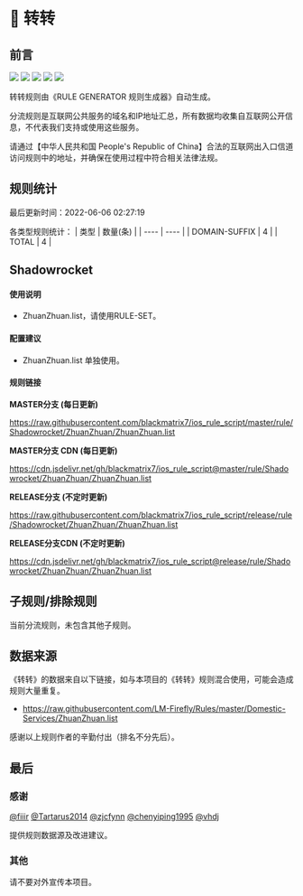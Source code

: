 # 🧸 转转

## 前言

![](https://shields.io/badge/-移除重复规则-ff69b4) ![](https://shields.io/badge/-DOMAIN与DOMAIN--SUFFIX合并-green) ![](https://shields.io/badge/-DOMAIN--SUFFIX间合并-critical) ![](https://shields.io/badge/-DOMAIN--SUFFIX与DOMAIN--KEYWORD合并-blue) ![](https://shields.io/badge/-IP--CIDR(6)合并-blueviolet) 

转转规则由《RULE GENERATOR 规则生成器》自动生成。

分流规则是互联网公共服务的域名和IP地址汇总，所有数据均收集自互联网公开信息，不代表我们支持或使用这些服务。

请通过【中华人民共和国 People's Republic of China】合法的互联网出入口信道访问规则中的地址，并确保在使用过程中符合相关法律法规。

## 规则统计

最后更新时间：2022-06-06 02:27:19

各类型规则统计：
| 类型 | 数量(条)  | 
| ---- | ----  |
| DOMAIN-SUFFIX | 4  | 
| TOTAL | 4  | 


## Shadowrocket 

#### 使用说明
- ZhuanZhuan.list，请使用RULE-SET。

#### 配置建议
- ZhuanZhuan.list 单独使用。

#### 规则链接
**MASTER分支 (每日更新)**

https://raw.githubusercontent.com/blackmatrix7/ios_rule_script/master/rule/Shadowrocket/ZhuanZhuan/ZhuanZhuan.list

**MASTER分支 CDN (每日更新)**

https://cdn.jsdelivr.net/gh/blackmatrix7/ios_rule_script@master/rule/Shadowrocket/ZhuanZhuan/ZhuanZhuan.list

**RELEASE分支 (不定时更新)**

https://raw.githubusercontent.com/blackmatrix7/ios_rule_script/release/rule/Shadowrocket/ZhuanZhuan/ZhuanZhuan.list

**RELEASE分支CDN (不定时更新)**

https://cdn.jsdelivr.net/gh/blackmatrix7/ios_rule_script@release/rule/Shadowrocket/ZhuanZhuan/ZhuanZhuan.list

## 子规则/排除规则


当前分流规则，未包含其他子规则。

## 数据来源

《转转》的数据来自以下链接，如与本项目的《转转》规则混合使用，可能会造成规则大量重复。

- https://raw.githubusercontent.com/LM-Firefly/Rules/master/Domestic-Services/ZhuanZhuan.list


感谢以上规则作者的辛勤付出（排名不分先后）。

## 最后

### 感谢

[@fiiir](https://github.com/fiiir) [@Tartarus2014](https://github.com/Tartarus2014) [@zjcfynn](https://github.com/zjcfynn) [@chenyiping1995](https://github.com/chenyiping1995) [@vhdj](https://github.com/vhdj)

提供规则数据源及改进建议。

### 其他

请不要对外宣传本项目。